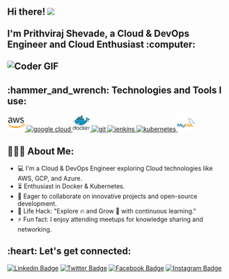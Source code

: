 <h2 align="left">
  <abc>
    <br>Hi there! <img src="https://user-images.githubusercontent.com/42378118/110234147-e3259600-7f4e-11eb-95be-0c4047144dea.gif" width="30"><br>
    <br> I'm Prithviraj Shevade, a Cloud & DevOps Engineer and Cloud Enthusiast :computer:<br>
    <br>
    <img src="https://media.giphy.com/media/SWoSkN6DxTszqIKEqv/giphy.gif" alt="Coder GIF" width="500">
  </abc>
</h2>

<h2 align="left">:hammer_and_wrench: Technologies and Tools I use:</h2>

<p align="left">
    <a href="https://aws.amazon.com" target="_blank"> <img src="https://raw.githubusercontent.com/devicons/devicon/master/icons/amazonwebservices/amazonwebservices-original-wordmark.svg" alt="aws" width="40" height="40"/> </a>
    <a href="https://cloud.google.com" target="_blank"> <img src="https://www.vectorlogo.zone/logos/google_cloud/google_cloud-icon.svg" alt="google cloud" width="40" height="40"/> </a>
    <a href="https://www.docker.com/" target="_blank"> <img src="https://raw.githubusercontent.com/devicons/devicon/master/icons/docker/docker-original-wordmark.svg" alt="docker" width="40" height="40"/> </a>
    <a href="https://git-scm.com/" target="_blank"> <img src="https://www.vectorlogo.zone/logos/git-scm/git-scm-icon.svg" alt="git" width="40" height="40"/> </a>
    <a href="https://www.jenkins.io" target="_blank"> <img src="https://www.vectorlogo.zone/logos/jenkins/jenkins-icon.svg" alt="jenkins" width="40" height="40"/> </a>
    <a href="https://kubernetes.io" target="_blank"> <img src="https://www.vectorlogo.zone/logos/kubernetes/kubernetes-icon.svg" alt="kubernetes" width="40" height="40"/> </a>
    <a href="https://www.mysql.com/" target="_blank"> <img src="https://raw.githubusercontent.com/devicons/devicon/master/icons/mysql/mysql-original-wordmark.svg" alt="mysql" width="40" height="40"/> </a>
</p>

<h2 align="left">👨🏻‍💻 About Me:</h2>

- :computer: I'm a Cloud & DevOps Engineer exploring Cloud technologies like AWS, GCP, and Azure.
- :hourglass_flowing_sand: Enthusiast in Docker & Kubernetes.
- :rocket: Eager to collaborate on innovative projects and open-source development.
- :dart: Life Hack: "Explore :fire: and Grow :seedling: with continuous learning."
- :zap: Fun fact: I enjoy attending meetups for knowledge sharing and networking.

<h2 align="left">:heart: Let's get connected:</h2>

[![Linkedin Badge](https://img.shields.io/badge/-prithviraj-blue?style=flat-square&logo=Linkedin&logoColor=white&link=https://www.linkedin.com/in/prithviraj-shevade)](https://www.linkedin.com/in/prithviraj-shevade) 
[![Twitter Badge](https://img.shields.io/badge/-@prithviraj-1ca0f1?style=flat-square&labelColor=1ca0f1&logo=twitter&logoColor=white&link=https://twitter.com/your-profile)](https://twitter.com/your-profile) 
[![Facebook Badge](https://img.shields.io/badge/-@prithviraj-3b5998?style=flat-square&labelColor=3b5998&logo=facebook&logoColor=white&link=https://www.facebook.com/your-profile)](https://www.facebook.com/your-profile) 
[![Instagram Badge](https://img.shields.io/badge/-@prithviraj-D7008A?style=flat-square&labelColor=D7008A&logo=Instagram&logoColor=white&link=https://www.instagram.com/your-profile)](https://www.instagram.com/your-profile)
